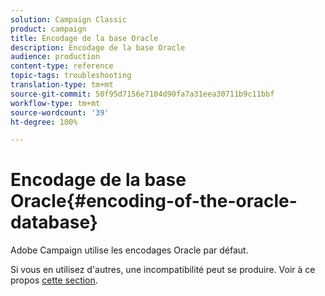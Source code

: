 ```yaml
---
solution: Campaign Classic
product: campaign
title: Encodage de la base Oracle
description: Encodage de la base Oracle
audience: production
content-type: reference
topic-tags: troubleshooting
translation-type: tm+mt
source-git-commit: 50f95d7156e7104d90fa7a31eea30711b9c11bbf
workflow-type: tm+mt
source-wordcount: '39'
ht-degree: 100%

---
```



# Encodage de la base Oracle{#encoding-of-the-oracle-database}

Adobe Campaign utilise les encodages Oracle par défaut.

Si vous en utilisez d&#39;autres, une incompatibilité peut se produire. Voir à ce propos [cette section](../../installation/using/database.md#oracle).
